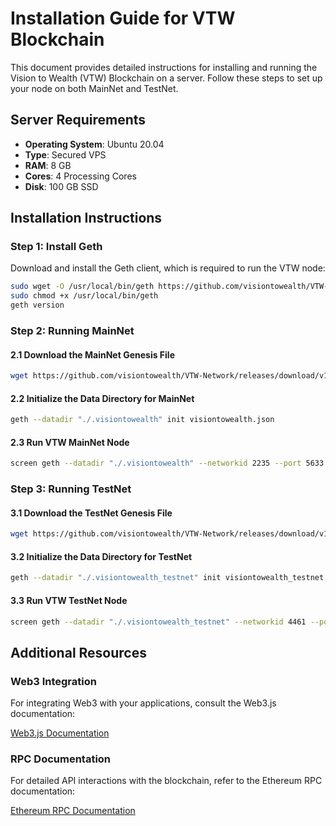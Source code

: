 # Installation Guide for VTW Blockchain

This document provides detailed instructions for installing and running the Vision to Wealth (VTW) Blockchain on a server. Follow these steps to set up your node on both MainNet and TestNet.

## Server Requirements

- **Operating System**: Ubuntu 20.04
- **Type**: Secured VPS
- **RAM**: 8 GB
- **Cores**: 4 Processing Cores
- **Disk**: 100 GB SSD

## Installation Instructions

### Step 1: Install Geth

Download and install the Geth client, which is required to run the VTW node:

```bash
sudo wget -O /usr/local/bin/geth https://github.com/visiontowealth/VTW-Network/releases/download/v1.0/geth
sudo chmod +x /usr/local/bin/geth
geth version
```

### Step 2: Running MainNet

#### 2.1 Download the MainNet Genesis File

```bash
wget https://github.com/visiontowealth/VTW-Network/releases/download/v1.0/visiontowealth.json
```

#### 2.2 Initialize the Data Directory for MainNet

```bash
geth --datadir "./.visiontowealth" init visiontowealth.json
```

#### 2.3 Run VTW MainNet Node

```bash
screen geth --datadir "./.visiontowealth" --networkid 2235 --port 5633 --syncmode 'full' --bootnodes enode://b72fadfef83eb60d3c18c502add745b01a167dfbe36caed2c835197df2a75ca3a8a3ed18a133a47eb1e97d3af99e221a1245d7f16d3d3fc26f68bdadb62e16df@64.176.11.92:5633
```

### Step 3: Running TestNet

#### 3.1 Download the TestNet Genesis File

```bash
wget https://github.com/visiontowealth/VTW-Network/releases/download/v1.0/visiontowealth_testnet.json
```

#### 3.2 Initialize the Data Directory for TestNet

```bash
geth --datadir "./.visiontowealth_testnet" init visiontowealth_testnet.json
```

#### 3.3 Run VTW TestNet Node

```bash
screen geth --datadir "./.visiontowealth_testnet" --networkid 4461 --port 15633 --syncmode 'full' --bootnodes 7a1d4fb6c5c65a5b2ec6407f32734c6bcf81862f7304562ccdc7d848d56c15371d96a164bade1909a738f071b20327f9ef92b796594c6908c7ab2f3e2494297a@149.248.54.126:15633
```

## Additional Resources

### Web3 Integration

For integrating Web3 with your applications, consult the Web3.js documentation:

[Web3.js Documentation](https://web3js.readthedocs.io/en/v1.2.2/getting-started.html#adding-web3-js)

### RPC Documentation

For detailed API interactions with the blockchain, refer to the Ethereum RPC documentation:

[Ethereum RPC Documentation](https://ethereum.github.io/execution-apis/api-documentation)